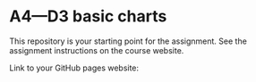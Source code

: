 # A4—D3 basic charts

This repository is your starting point for the assignment. See the assignment instructions on the course website.

Link to your GitHub pages website: <insert your clickable hyperlink here>
